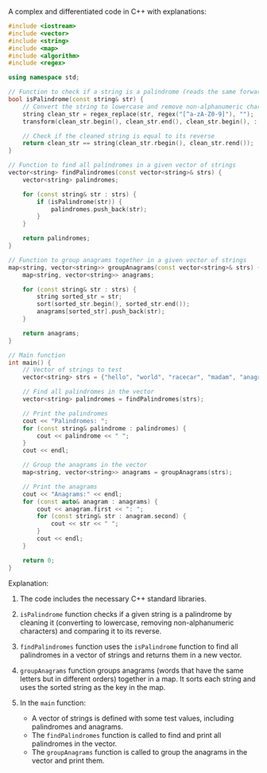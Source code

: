 A complex and differentiated code in C++ with explanations:

```c++
#include <iostream>
#include <vector>
#include <string>
#include <map>
#include <algorithm>
#include <regex>

using namespace std;

// Function to check if a string is a palindrome (reads the same forward and backward)
bool isPalindrome(const string& str) {
    // Convert the string to lowercase and remove non-alphanumeric characters
    string clean_str = regex_replace(str, regex("[^a-zA-Z0-9]"), "");
    transform(clean_str.begin(), clean_str.end(), clean_str.begin(), ::tolower);

    // Check if the cleaned string is equal to its reverse
    return clean_str == string(clean_str.rbegin(), clean_str.rend());
}

// Function to find all palindromes in a given vector of strings
vector<string> findPalindromes(const vector<string>& strs) {
    vector<string> palindromes;

    for (const string& str : strs) {
        if (isPalindrome(str)) {
            palindromes.push_back(str);
        }
    }

    return palindromes;
}

// Function to group anagrams together in a given vector of strings
map<string, vector<string>> groupAnagrams(const vector<string>& strs) {
    map<string, vector<string>> anagrams;

    for (const string& str : strs) {
        string sorted_str = str;
        sort(sorted_str.begin(), sorted_str.end());
        anagrams[sorted_str].push_back(str);
    }

    return anagrams;
}

// Main function
int main() {
    // Vector of strings to test
    vector<string> strs = {"hello", "world", "racecar", "madam", "anagram", "nagaram", "stressed", "desserts"};

    // Find all palindromes in the vector
    vector<string> palindromes = findPalindromes(strs);

    // Print the palindromes
    cout << "Palindromes: ";
    for (const string& palindrome : palindromes) {
        cout << palindrome << " ";
    }
    cout << endl;

    // Group the anagrams in the vector
    map<string, vector<string>> anagrams = groupAnagrams(strs);

    // Print the anagrams
    cout << "Anagrams:" << endl;
    for (const auto& anagram : anagrams) {
        cout << anagram.first << ": ";
        for (const string& str : anagram.second) {
            cout << str << " ";
        }
        cout << endl;
    }

    return 0;
}
```

Explanation:

1. The code includes the necessary C++ standard libraries.

2. `isPalindrome` function checks if a given string is a palindrome by cleaning it (converting to lowercase, removing non-alphanumeric characters) and comparing it to its reverse.

3. `findPalindromes` function uses the `isPalindrome` function to find all palindromes in a vector of strings and returns them in a new vector.

4. `groupAnagrams` function groups anagrams (words that have the same letters but in different orders) together in a map. It sorts each string and uses the sorted string as the key in the map.

5. In the `main` function:
   - A vector of strings is defined with some test values, including palindromes and anagrams.
   - The `findPalindromes` function is called to find and print all palindromes in the vector.
   - The `groupAnagrams` function is called to group the anagrams in the vector and print them.